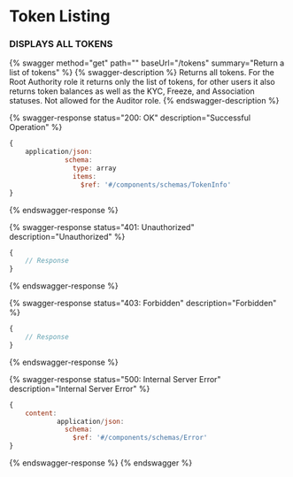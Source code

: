 # Token Listing

### DISPLAYS ALL TOKENS

{% swagger method="get" path="" baseUrl="/tokens" summary="Return a list of tokens" %}
{% swagger-description %}
Returns all tokens. For the Root Authority role it returns only the list of tokens, for other users it also returns token balances as well as the KYC, Freeze, and Association statuses. Not allowed for the Auditor role.
{% endswagger-description %}

{% swagger-response status="200: OK" description="Successful Operation" %}

```javascript
{
    application/json:
              schema:
                type: array
                items:
                  $ref: '#/components/schemas/TokenInfo'
}
```

{% endswagger-response %}

{% swagger-response status="401: Unauthorized" description="Unauthorized" %}

```javascript
{
    // Response
}
```

{% endswagger-response %}

{% swagger-response status="403: Forbidden" description="Forbidden" %}

```javascript
{
    // Response
}
```

{% endswagger-response %}

{% swagger-response status="500: Internal Server Error" description="Internal Server Error" %}

```javascript
{
    content:
            application/json:
              schema:
                $ref: '#/components/schemas/Error'
}
```

{% endswagger-response %}
{% endswagger %}
